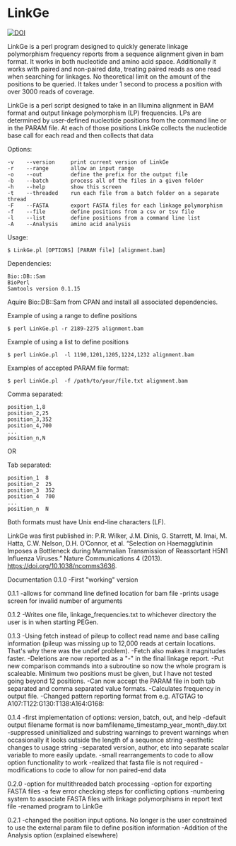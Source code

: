 # LinkGe

[![DOI](https://zenodo.org/badge/123921192.svg)](https://zenodo.org/badge/latestdoi/123921192)

LinkGe is a perl program designed to quickly generate linkage polymorphism frequency reports from a sequence alignment given in bam format. It works in both nucleotide and amino acid space. Additionally it works with paired and non-paired data, treating paired reads as one read when searching for linkages. No theoretical limit on the amount of the positions to be queried. It takes under 1 second to process a position with over 3000 reads of coverage.

LinkGe is a perl script designed to take in an Illumina alignment in BAM format and output linkage polymorphism (LP) frequencies. LPs are determined by user-defined nucleotide positions from the command line or in the PARAM file. At each of those positions LinkGe collects the nucleotide base call for each read and then collects that data

Options:
```
-v    --version     print current version of LinkGe
-r    --range       allow an input range
-o    --out         define the prefix for the output file
-b    --batch       process all of the files in a given folder
-h    --help        show this screen
-t    --threaded    run each file from a batch folder on a separate thread 
-F    --FASTA       export FASTA files for each linkage polymorphism
-f    --file        define positions from a csv or tsv file
-l    --list        define positions from a command line list
-A    --Analysis    amino acid analysis
```
Usage:
```
$ LinkGe.pl [OPTIONS] [PARAM file] [alignment.bam]
```
Dependencies:
```
Bio::DB::Sam
BioPerl
Samtools version 0.1.15
```
Aquire Bio::DB::Sam from CPAN and install all associated dependencies.

Example of using a range to define positions
```
$ perl LinkGe.pl -r 2189-2275 alignment.bam
```
Example of using a list to define positions
```
$ perl LinkGe.pl  -l 1190,1201,1205,1224,1232 alignment.bam
```
Examples of accepted PARAM file format:
```
$ perl LinkGe.pl  -f /path/to/your/file.txt alignment.bam
```
Comma separated:
```
position_1,8
position_2,25
position_3,352
position_4,700
...
position_n,N
```
OR

Tab separated:
```
position_1  8
position_2  25
position_3  352
position_4  700
...
position_n  N
```
Both formats must have Unix end-line characters (LF).

LinkGe was first published in:
P.R. Wilker, J.M. Dinis, G. Starrett, M. Imai, M. Hatta, C.W. Nelson, D.H. O’Connor, et al. “Selection on Haemagglutinin Imposes a Bottleneck during Mammalian Transmission of Reassortant H5N1 Influenza Viruses.” Nature Communications 4 (2013). https://doi.org/10.1038/ncomms3636. 

Documentation
0.1.0
-First "working" version

0.1.1
-allows for command line defined location for bam file
-prints usage screen for invalid number of arguments

0.1.2
-Writes one file, linkage_frequencies.txt to whichever directory the user is in when starting PEGen.

0.1.3
-Using fetch instead of pileup to collect read name and base calling information (pileup was missing up to 12,000 reads at certain locations. That's why there was the undef problem).
-Fetch also makes it magnitudes faster.
-Deletions are now reported as a "-" in the final linkage report.
-Put new comparison commands into a subroutine so now the whole program is scaleable. Minimum two positions must be given, but I have not tested going beyond 12 positions.
-Can now accept the PARAM file in both tab separated and comma separated value formats.
-Calculates frequency in output file.
-Changed pattern reporting format from e.g. ATGTAG to A107:T122:G130:T138:A164:G168:

0.1.4
-first implementation of options: version, batch, out, and help
-default output filename format is now bamfilename_timestamp_year_month_day.txt
-suppressed uninitialized and substring warnings to prevent warnings when occasionally it looks outside the length of a sequence string
-aesthetic changes to usage string
-separated version, author, etc into separate scalar variable to more easily update.
-small rearrangements to code to allow option functionality to work
-realized that fasta file is not required
-modifications to code to allow for non paired-end data

0.2.0
-option for multithreaded batch processing
-option for exporting FASTA files
-a few error checking steps for conflicting options
-numbering system to associate FASTA files with linkage polymorphisms in report text file
-renamed program to LinkGe

0.2.1
-changed the position input options. No longer is the user constrained to use the external param file to define position information
-Addition of the Analysis option (explained elsewhere)
